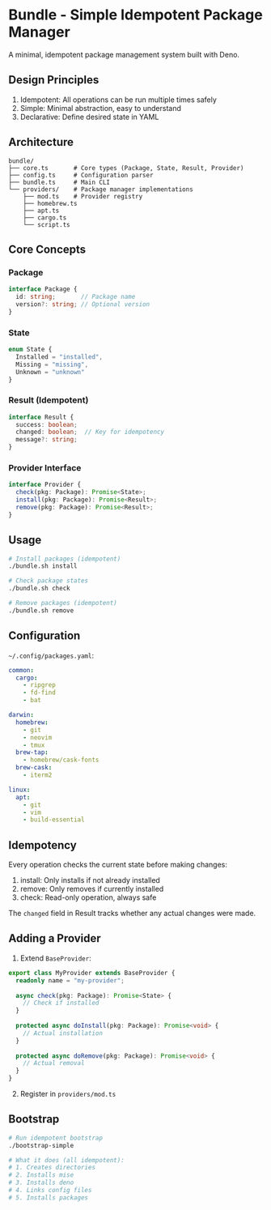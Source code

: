 # Bundle - Simple Idempotent Package Manager

A minimal, idempotent package management system built with Deno.

## Design Principles

1. Idempotent: All operations can be run multiple times safely
2. Simple: Minimal abstraction, easy to understand
3. Declarative: Define desired state in YAML

## Architecture

```
bundle/
├── core.ts       # Core types (Package, State, Result, Provider)
├── config.ts     # Configuration parser
├── bundle.ts     # Main CLI
└── providers/    # Package manager implementations
    ├── mod.ts    # Provider registry
    ├── homebrew.ts
    ├── apt.ts
    ├── cargo.ts
    └── script.ts
```

## Core Concepts

### Package
```typescript
interface Package {
  id: string;       // Package name
  version?: string; // Optional version
}
```

### State
```typescript
enum State {
  Installed = "installed",
  Missing = "missing",
  Unknown = "unknown"
}
```

### Result (Idempotent)
```typescript
interface Result {
  success: boolean;
  changed: boolean;  // Key for idempotency
  message?: string;
}
```

### Provider Interface
```typescript
interface Provider {
  check(pkg: Package): Promise<State>;
  install(pkg: Package): Promise<Result>;
  remove(pkg: Package): Promise<Result>;
}
```

## Usage

```bash
# Install packages (idempotent)
./bundle.sh install

# Check package states
./bundle.sh check

# Remove packages (idempotent)
./bundle.sh remove
```

## Configuration

`~/.config/packages.yaml`:

```yaml
common:
  cargo:
    - ripgrep
    - fd-find
    - bat

darwin:
  homebrew:
    - git
    - neovim
    - tmux
  brew-tap:
    - homebrew/cask-fonts
  brew-cask:
    - iterm2

linux:
  apt:
    - git
    - vim
    - build-essential
```

## Idempotency

Every operation checks the current state before making changes:

1. install: Only installs if not already installed
2. remove: Only removes if currently installed
3. check: Read-only operation, always safe

The `changed` field in Result tracks whether any actual changes were made.

## Adding a Provider

1. Extend `BaseProvider`:

```typescript
export class MyProvider extends BaseProvider {
  readonly name = "my-provider";
  
  async check(pkg: Package): Promise<State> {
    // Check if installed
  }
  
  protected async doInstall(pkg: Package): Promise<void> {
    // Actual installation
  }
  
  protected async doRemove(pkg: Package): Promise<void> {
    // Actual removal
  }
}
```

2. Register in `providers/mod.ts`

## Bootstrap

```bash
# Run idempotent bootstrap
./bootstrap-simple

# What it does (all idempotent):
# 1. Creates directories
# 2. Installs mise
# 3. Installs deno
# 4. Links config files
# 5. Installs packages
```
